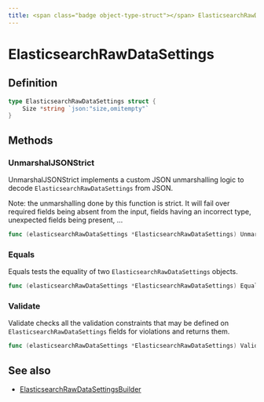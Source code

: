 ```yaml
---
title: <span class="badge object-type-struct"></span> ElasticsearchRawDataSettings
---
```

# <span class="badge object-type-struct"></span> ElasticsearchRawDataSettings

## Definition

```go
type ElasticsearchRawDataSettings struct {
    Size *string `json:"size,omitempty"`
}
```
## Methods

### <span class="badge object-method"></span> UnmarshalJSONStrict

UnmarshalJSONStrict implements a custom JSON unmarshalling logic to decode `ElasticsearchRawDataSettings` from JSON.

Note: the unmarshalling done by this function is strict. It will fail over required fields being absent from the input, fields having an incorrect type, unexpected fields being present, …

```go
func (elasticsearchRawDataSettings *ElasticsearchRawDataSettings) UnmarshalJSONStrict(raw []byte) error
```

### <span class="badge object-method"></span> Equals

Equals tests the equality of two `ElasticsearchRawDataSettings` objects.

```go
func (elasticsearchRawDataSettings *ElasticsearchRawDataSettings) Equals(other ElasticsearchRawDataSettings) bool
```

### <span class="badge object-method"></span> Validate

Validate checks all the validation constraints that may be defined on `ElasticsearchRawDataSettings` fields for violations and returns them.

```go
func (elasticsearchRawDataSettings *ElasticsearchRawDataSettings) Validate() error
```

## See also

 * <span class="badge builder"></span> [ElasticsearchRawDataSettingsBuilder](./builder-ElasticsearchRawDataSettingsBuilder.md)
